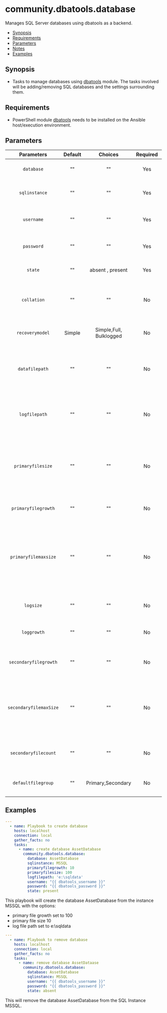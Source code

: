 # community.dbatools.database
Manages SQL Server databases using dbatools as a backend.

* [Synopsis](#Synopsis)
* [Requirements](#Requirements)
* [Parameters](#Parameters)
* [Notes](#Notes)
* [Examples](#Example)

## Synopsis
* Tasks to manage databases using [dbatools](https://github.com/sqlcollaborative/dbatools) module. The tasks involved will be adding/removing SQL databases and the settings surrounding them.

## Requirements 
* PowerShell module [dbatools](https://github.com/sqlcollaborative/dbatools) needs to be installed on the Ansible host/execution environment.

## Parameters
|Parameters|Default| Choices|Required|Description|Example|
|:---:|:---:|:--:|:---:|:---:|:---:|
| `database`|""|""| Yes| The database that will be created/removed | Assets
| `sqlinstance` |""| ""|Yes |The instance that you will be targetting against| SQLServer
| `username` |""| "" | Yes | The username that you will be using to connect to the database| domain\johndoe , bob |
|`password`|"" | ""| Yes| The password that you want to use to connect to the database | password
|`state` | "" | absent , present | Yes | Whether to add or remove database | present
|`collation`| "" |""| No | The database collation, if not supplied the default server collation will be used.| SQL_Latin_General_CP1_CI_AS
|`recoverymodel`| Simple | Simple,Full, Bulklogged | No | Recovery model for database. If omited, Simple mode is chosen. | 'Bulklogged'
|`datafilepath`| ""| ""| No | The location that data files will be placed, otherwise the default SQL Server data path will be used. | 'E:\SQLData'
|`logfilepath`| ""| "" | No | The location where the log files will be placed , otherwise SQL Server log files will be used" | 'L:\SQLData\LogFiles
|`primaryfilesize`|""|""|No |The size in MB for the Primary file. If this is less than the primary file size for the model database, then the model size will be used instead.| 20|
|`primaryfilegrowth`|""|""|No| The size in MB that the Primary file will autogrow by.| 10
|`primaryfilemaxsize`| ""| ""| No| The maximum permitted size in MB for the Primary File. If this is less than the primary file size for the model database, then the model size will be used instead.| 100
|`logsize`| ""| ""| No| The size in MB that the Transaction log will be created.| 10
| `loggrowth`| ""|""| No | The amount in MB that the log file will be set to autogrow by.| 10
|`secondaryfilegrowth` |""|""|No|The amount in MB that the Secondary files will be set to autogrow by| 100
|`secondaryfilemaxSize`| ""|""|No| The maximum permitted size in MB for the Secondary data files to grow to. Each file added will be created with this max size setting.| 60
|`secondaryfilecount`| ""|""|No | The number of files to create in the Secondary filegroup for the database.| 5
|`defaultfilegroup` | ""|Primary,Secondary|No | Sets the default file group. Either primary or secondary.| Primary|
## Examples

```yaml
---
  - name: Playbook to create database
    hosts: localhost
    connection: local
    gather_facts: no
    tasks:
      - name: create database AssetDatabase
        community.dbatools.database:
          database: AssetDatabase
          sqlinstance: MSSQL
          primaryfilegrowth: 10
          primaryfilesize: 100
          logfilepath: 'e:\sqldata'
          username: "{{ dbatools_username }}"
          password: "{{ dbatools_password }}"
          state: present
```

This playbook will create the database AssetDatabase from the instance MSSQL with the options:

* primary file growth set to 100
* primary file size 10
* log file path set to e:\sqldata



```yaml
---
  - name: Playbook to remove database
    hosts: localhost
    connection: local
    gather_facts: no
    tasks:
      - name: remove database AssetDataase
        community.dbatools.database:
          database: AssetDatabase
          sqlinstance: MSSQL
          username: "{{ dbatools_username }}"
          password: "{{ dbatools_password }}"
          state: absent
```

This will remove the database AssetDatabase from the SQL Instance MSSQL.
